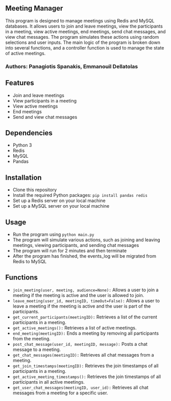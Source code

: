 ## Meeting Manager

This program is designed to manage meetings using Redis and MySQL databases. It allows users to join and leave meetings,
view the participants in a meeting, view active meetings, end meetings, send chat messages, and view chat messages. The
program simulates these actions using random selections and user inputs. The main logic of the program is broken down
into several functions, and a controller function is used to manage the state of active meetings.

### Authors: Panagiotis Spanakis, Emmanouil Dellatolas

## Features

- Join and leave meetings
- View participants in a meeting
- View active meetings
- End meetings
- Send and view chat messages

## Dependencies

- Python 3
- Redis
- MySQL
- Pandas

## Installation

- Clone this repository
- Install the required Python packages: `pip install pandas redis`
- Set up a Redis server on your local machine
- Set up a MySQL server on your local machine

## Usage

- Run the program using `python main.py`
- The program will simulate various actions, such as joining and leaving meetings, viewing participants, and sending
  chat messages
- The program will run for 2 minutes and then terminate
- After the program has finished, the events_log will be migrated from Redis to MySQL

## Functions

- `join_meeting(user, meeting, audience=None):` Allows a user to join a meeting if the meeting is active and the user is
  allowed to join.
- `leave_meeting(user_id, meetingID, timeOut=False):` Allows a user to leave a meeting if the meeting is active and the
  user is part of the participants.
- `get_current_participants(meetingID):` Retrieves a list of the current participants in a meeting.
- `get_active_meetings():` Retrieves a list of active meetings.
- `end_meeting(meetingID):` Ends a meeting by removing all participants from the meeting.
- `post_chat_message(user_id, meetingID, message):` Posts a chat message to a meeting.
- `get_chat_messages(meetingID):` Retrieves all chat messages from a meeting.
- `get_join_timestamps(meetingID):` Retrieves the join timestamps of all participants in a meeting.
- `get_active_meeting_timestamps():` Retrieves the join timestamps of all participants in all active meetings.
- `get_user_chat_messages(meetingID, user_id):` Retrieves all chat messages from a meeting for a specific user.


